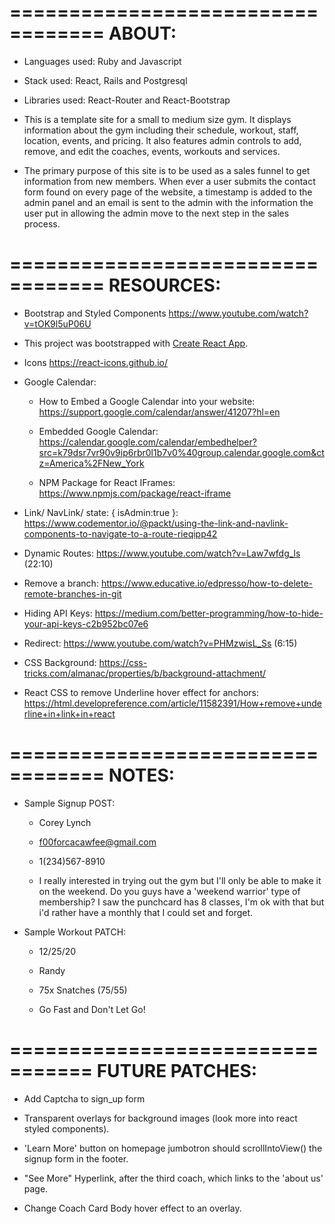 ==================================
ABOUT:
==================================

- Languages used: Ruby and Javascript

- Stack used: React, Rails and Postgresql

- Libraries used: React-Router and React-Bootstrap

- This is a template site for a small to medium size gym. It displays information about the gym including their schedule, workout, staff, location, events, and pricing. It also features admin controls to add, remove, and edit the coaches, events, workouts and services.

- The primary purpose of this site is to be used as a sales funnel to get information from new members. When ever a user submits the contact form found on every page of the website, a timestamp is added to the admin panel and an email is sent to the admin with the information the user put in allowing the admin move to the next step in the sales process.

==================================
RESOURCES:
==================================

-   Bootstrap and Styled Components https://www.youtube.com/watch?v=tOK9l5uP06U

-   This project was bootstrapped with [Create React App](https://github.com/facebook/create-react-app).

-   Icons https://react-icons.github.io/

-   Google Calendar:

    -   How to Embed a Google Calendar into your website: https://support.google.com/calendar/answer/41207?hl=en

    -   Embedded Google Calendar: https://calendar.google.com/calendar/embedhelper?src=k79dsr7vr90v9ip6rbr0l1b7v0%40group.calendar.google.com&ctz=America%2FNew_York

    -   NPM Package for React IFrames: https://www.npmjs.com/package/react-iframe

-   Link/ NavLink/ state: { isAdmin:true }: https://www.codementor.io/@packt/using-the-link-and-navlink-components-to-navigate-to-a-route-rieqipp42

-   Dynamic Routes: https://www.youtube.com/watch?v=Law7wfdg_ls (22:10)

-   Remove a branch: https://www.educative.io/edpresso/how-to-delete-remote-branches-in-git

-   Hiding API Keys: https://medium.com/better-programming/how-to-hide-your-api-keys-c2b952bc07e6

-   Redirect: https://www.youtube.com/watch?v=PHMzwisL_Ss (6:15)

-   CSS Background: https://css-tricks.com/almanac/properties/b/background-attachment/

-   React CSS to remove Underline hover effect for anchors: https://html.developreference.com/article/11582391/How+remove+underline+in+link+in+react

==================================
NOTES:
==================================

-   Sample Signup POST:

    -   Corey Lynch
   
    -   f00forcacawfee@gmail.com
   
    -   1(234)567-8910
   
    -   I really interested in trying out the gym but I'll only be able to make it on the weekend. Do you guys have a 'weekend warrior' type of membership? I saw the punchcard has 8 classes, I'm ok with that but i'd rather have a monthly that I could set and forget.

-   Sample Workout PATCH:
   
    -   12/25/20
   
    -   Randy
   
    -   75x Snatches (75/55)
   
    -   Go Fast and Don't Let Go!

=================================
FUTURE PATCHES:
=================================

-   Add Captcha to sign_up form

-   Transparent overlays for background images (look more into react styled components).

-   'Learn More' button on homepage jumbotron should scrollIntoView() the signup form in the footer.

-   "See More" Hyperlink, after the third coach, which links to the 'about us' page.

-   Change Coach Card Body hover effect to an overlay.

